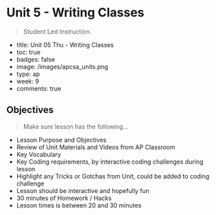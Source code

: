 # Unit 5 - Writing Classes
>  Student Led Instruction.
- title: Unit 05 Thu - Writing Classes
- toc: true
- badges: false
- image: /images/apcsa_units.png
- type: ap
- week: 9
- comments: true

## Objectives
> Make sure lesson has the following...
- Lesson Purpose and Objectives
- Review of Unit Materials and Videos from AP Classroom
- Key Vocabulary
- Key Coding requirements, by interactive coding challenges during lesson
- Highlight any Tricks or Gotchas from Unit, could be added to coding challenge
- Lesson should be interactive and hopefully fun
- 30 minutes of Homework / Hacks
- Lesson times is between 20 and 30 minutes
